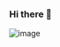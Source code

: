### Hi there 👋

![image](https://user-images.githubusercontent.com/80892763/205650288-cf6932f3-c9d0-46bd-b71d-20047ad503c8.png)
